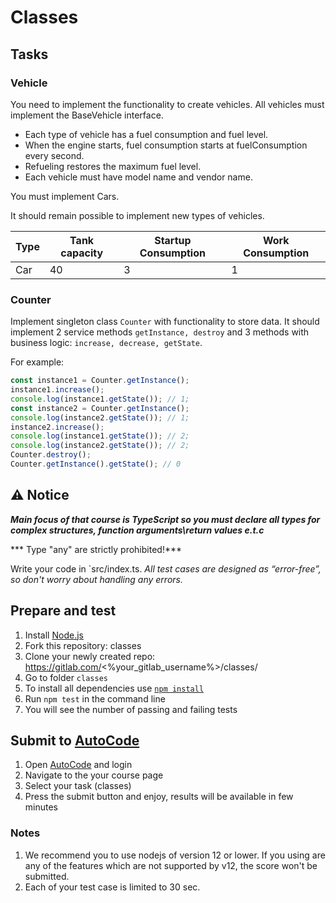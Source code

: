 # Classes

## Tasks

### Vehicle
You need to implement the functionality to create vehicles.
All vehicles must implement the BaseVehicle interface.
- Each type of vehicle has a fuel consumption and fuel level.
- When the engine starts, fuel consumption starts at fuelConsumption every second.
- Refueling restores the maximum fuel level.
- Each vehicle must have model name and vendor name.

You must implement Cars.

It should remain possible to implement new types of vehicles.

| Type  | Tank capacity | Startup Consumption | Work Consumption |
| ----- | ------------- | ------------------- | ---------------- |
| Car   | 40            | 3                   | 1                |

### Counter
Implement singleton class `Counter` with functionality to store data.
It should implement 2 service methods `getInstance, destroy` 
and 3 methods with business logic: `increase, decrease, getState`.

For example:
```typescript
const instance1 = Counter.getInstance();
instance1.increase();
console.log(instance1.getState()); // 1;
const instance2 = Counter.getInstance();
console.log(instance2.getState()); // 1;
instance2.increase();
console.log(instance1.getState()); // 2;
console.log(instance2.getState()); // 2;
Counter.destroy();
Counter.getInstance().getState(); // 0
```

## ⚠ Notice
***Main focus of that course is TypeScript so you must declare all types for complex structures, function arguments\return values e.t.c***

*** Type "any" are strictly prohibited!***

Write your code in `src/index.ts.
*All test cases are designed as “error-free”, so don't worry about handling any errors.*

## Prepare and test
1. Install [Node.js](https://nodejs.org/en/download/)   
2. Fork this repository: classes
3. Clone your newly created repo: https://gitlab.com/<%your_gitlab_username%>/classes/  
4. Go to folder `classes`  
5. To install all dependencies use [`npm install`](https://docs.npmjs.com/cli/install)  
6. Run `npm test` in the command line  
7. You will see the number of passing and failing tests

## Submit to [AutoCode](https://autocode.lab.epam.com/)
1. Open [AutoCode](https://autocode.lab.epam.com/) and login
2. Navigate to the your course page
3. Select your task (classes)
4. Press the submit button and enjoy, results will be available in few minutes

### Notes
1. We recommend you to use nodejs of version 12 or lower. If you using are any of the features which are not supported by v12, the score won't be submitted.
2. Each of your test case is limited to 30 sec.
